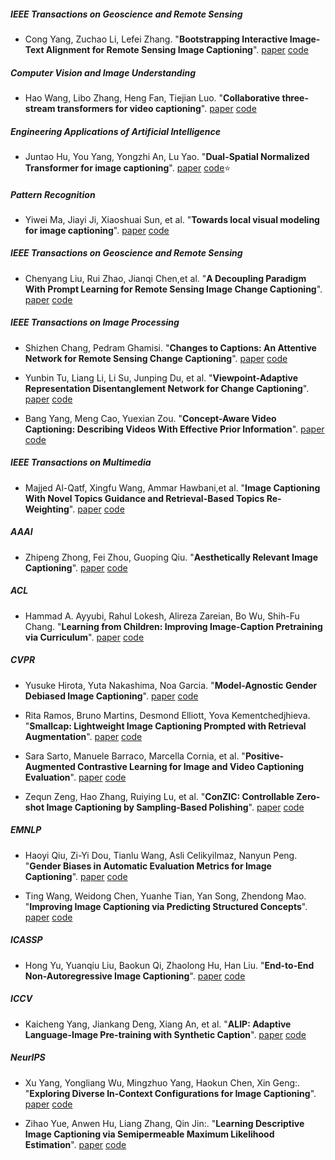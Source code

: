 
##### IEEE Transactions on Geoscience and Remote Sensing 

- Cong Yang, Zuchao Li, Lefei Zhang. "**Bootstrapping Interactive Image-Text Alignment for Remote Sensing Image Captioning**". [paper](https://doi.org/10.1109/TGRS.2024.3359316) [code](https://github.com/yangcong356/BITA) 
##### Computer Vision and Image Understanding 
- Hao Wang, Libo Zhang, Heng Fan, Tiejian Luo. "**Collaborative three-stream transformers for video captioning**". [paper](https://doi.org/10.1016/j.cviu.2023.103799) [code](https://github.com/wanghao14/COST)
##### Engineering Applications of Artificial Intelligence 

- Juntao Hu, You Yang, Yongzhi An, Lu Yao. "**Dual-Spatial Normalized Transformer for image captioning**". [paper](https://doi.org/10.1016/j.engappai.2023.106384) [code](https://github.com/TBI805/DSNT):star:

##### Pattern Recognition 

- Yiwei Ma, Jiayi Ji, Xiaoshuai Sun, et al. "**Towards local visual modeling for image captioning**". [paper](https://doi.org/10.1016/j.patcog.2023.109420) [code](https://github.com/xmu-xiaoma666/LSTNet)
##### IEEE Transactions on Geoscience and Remote Sensing 
- Chenyang Liu, Rui Zhao, Jianqi Chen,et al. "**A Decoupling Paradigm With Prompt Learning for Remote Sensing Image Change Captioning**". [paper](https://doi.org/10.1109/TGRS.2023.3321752) [code](https://github.com/Chen-Yang-Liu/PromptCC)

##### IEEE Transactions on Image Processing 

- Shizhen Chang, Pedram Ghamisi. "**Changes to Captions: An Attentive Network for Remote Sensing Change Captioning**". [paper](https://doi.org/10.1109/TIP.2023.3328224) [code](https://github.com/ShizhenChang/Chg2Cap)

- Yunbin Tu, Liang Li, Li Su, Junping Du, et al. "**Viewpoint-Adaptive Representation Disentanglement Network for Change Captioning**". [paper](https://doi.org/10.1109/TIP.2023.3268004) [code](https://github.com/tuyunbin/VARD)
- Bang Yang, Meng Cao, Yuexian Zou. "**Concept-Aware Video Captioning: Describing Videos With Effective Prior Information**". [paper](https://doi.org/10.1109/TIP.2023.3307969) [code](https://github.com/yangbang18/CARE)
##### IEEE Transactions on Multimedia 
- Majjed Al-Qatf, Xingfu Wang, Ammar Hawbani,et al. "**Image Captioning With Novel Topics Guidance and Retrieval-Based Topics Re-Weighting**". [paper](https://doi.org/10.1109/TMM.2022.3202690) [code](https://github.com/Alqatf/Human-Evaluation)

##### AAAI

- Zhipeng Zhong, Fei Zhou, Guoping Qiu. "**Aesthetically Relevant Image Captioning**". [paper](https://doi.org/10.1609/aaai.v37i3.25485) [code](https://github.com/PengZai/ARIC)

##### ACL

- Hammad A. Ayyubi, Rahul Lokesh, Alireza Zareian, Bo Wu, Shih-Fu Chang. "**Learning from Children: Improving Image-Caption Pretraining via Curriculum**". [paper](https://doi.org/10.18653/v1/2023.findings-acl.846) [code](https://github.com/hayyubi/cur_vl)
##### CVPR

- Yusuke Hirota, Yuta Nakashima, Noa Garcia. "**Model-Agnostic Gender Debiased Image Captioning**". [paper](https://doi.org/10.1109/CVPR52729.2023.01458) [code](https://github.com/rebnej/LIBRA)


- Rita Ramos, Bruno Martins, Desmond Elliott, Yova Kementchedjhieva. "**Smallcap: Lightweight Image Captioning Prompted with Retrieval Augmentation**". [paper](https://doi.org/10.1109/CVPR52729.2023.00278) [code](https://github.com/RitaRamo/smallcap)

- Sara Sarto, Manuele Barraco, Marcella Cornia, et al. "**Positive-Augmented Contrastive Learning for Image and Video Captioning Evaluation**". [paper](https://doi.org/10.1109/CVPR52729.2023.00668) [code](https://github.com/aimagelab/pacscore)

- Zequn Zeng, Hao Zhang, Ruiying Lu, et al. "**ConZIC: Controllable Zero-shot Image Captioning by Sampling-Based Polishing**". [paper](https://doi.org/10.1109/CVPR52729.2023.02247) [code](https://github.com/joeyz0z/ConZIC)

##### EMNLP

- Haoyi Qiu, Zi-Yi Dou, Tianlu Wang, Asli Celikyilmaz, Nanyun Peng. "**Gender Biases in Automatic Evaluation Metrics for Image Captioning**". [paper](https://aclanthology.org/2023.emnlp-main.520) [code](https://github.com/PlusLabNLP/clipscore-bias)

- Ting Wang, Weidong Chen, Yuanhe Tian, Yan Song, Zhendong Mao. "**Improving Image Captioning via Predicting Structured Concepts**". [paper](https://aclanthology.org/2023.emnlp-main.25) [code](https://github.com/wangting0/SCP-WGCN)
##### ICASSP
- Hong Yu, Yuanqiu Liu, Baokun Qi, Zhaolong Hu, Han Liu. "**End-to-End Non-Autoregressive Image Captioning**". [paper](https://doi.org/10.1109/ICASSP49357.2023.10095338) [code](https://github.com/Liu-Yuanqiu/EENAIC)

##### ICCV
- Kaicheng Yang, Jiankang Deng, Xiang An, et al. "**ALIP: Adaptive Language-Image Pre-training with Synthetic Caption**". [paper](https://doi.org/10.1109/ICCV51070.2023.00273) [code](https://github.com/deepglint/ALIP)

##### NeurIPS

- Xu Yang, Yongliang Wu, Mingzhuo Yang, Haokun Chen, Xin Geng:. "**Exploring Diverse In-Context Configurations for Image Captioning**". [paper](http://papers.nips.cc/paper_files/paper/2023/hash/804b5e300c9ed4e3ea3b073f186f4adc-Abstract-Conference.html) [code](https://github.com/yongliang-wu/ExploreCfg)

- Zihao Yue, Anwen Hu, Liang Zhang, Qin Jin:. "**Learning Descriptive Image Captioning via Semipermeable Maximum Likelihood Estimation**". [paper](http://papers.nips.cc/paper_files/paper/2023/hash/fa1cfe4e956d85e016b1f8f49b189a0b-Abstract-Conference.html) [code](https://github.com/yuezih/SMILE)





